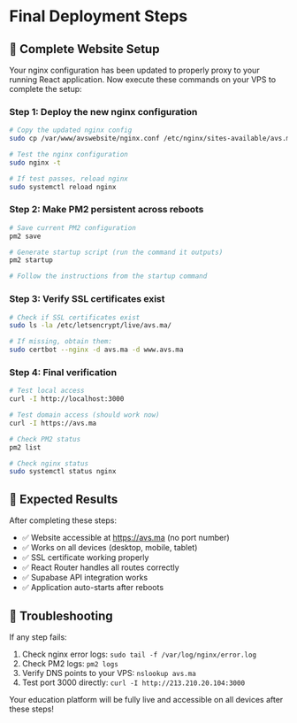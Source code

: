 # Final Deployment Steps

## 🚀 Complete Website Setup

Your nginx configuration has been updated to properly proxy to your running React application. Now execute these commands on your VPS to complete the setup:

### Step 1: Deploy the new nginx configuration
```bash
# Copy the updated nginx config
sudo cp /var/www/avswebsite/nginx.conf /etc/nginx/sites-available/avs.ma.conf

# Test the nginx configuration
sudo nginx -t

# If test passes, reload nginx
sudo systemctl reload nginx
```

### Step 2: Make PM2 persistent across reboots
```bash
# Save current PM2 configuration
pm2 save

# Generate startup script (run the command it outputs)
pm2 startup

# Follow the instructions from the startup command
```

### Step 3: Verify SSL certificates exist
```bash
# Check if SSL certificates exist
sudo ls -la /etc/letsencrypt/live/avs.ma/

# If missing, obtain them:
sudo certbot --nginx -d avs.ma -d www.avs.ma
```

### Step 4: Final verification
```bash
# Test local access
curl -I http://localhost:3000

# Test domain access (should work now)
curl -I https://avs.ma

# Check PM2 status
pm2 list

# Check nginx status
sudo systemctl status nginx
```

## 🎯 Expected Results

After completing these steps:
- ✅ Website accessible at https://avs.ma (no port number)
- ✅ Works on all devices (desktop, mobile, tablet)
- ✅ SSL certificate working properly
- ✅ React Router handles all routes correctly
- ✅ Supabase API integration works
- ✅ Application auto-starts after reboots

## 🔧 Troubleshooting

If any step fails:
1. Check nginx error logs: `sudo tail -f /var/log/nginx/error.log`
2. Check PM2 logs: `pm2 logs`
3. Verify DNS points to your VPS: `nslookup avs.ma`
4. Test port 3000 directly: `curl -I http://213.210.20.104:3000`

Your education platform will be fully live and accessible on all devices after these steps!